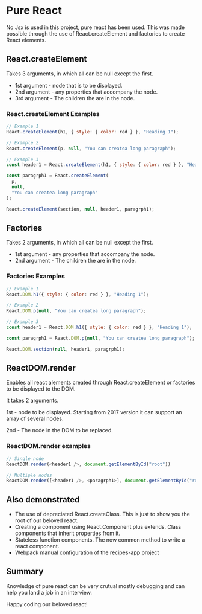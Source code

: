 # Pure React

No Jsx is used in this project, pure react has been used. This was made possible through the use of React.createElement and factories to create React elements.

## React.createElement

Takes 3 arguments, in which all can be null except the first.

- 1st argument - node that is to be displayed.
- 2nd argument - any properties that accompany the node.
- 3rd argument - The children the are in the node.

### React.createElement Examples

```javascript
// Example 1
React.createElement(h1, { style: { color: red } }, "Heading 1");

// Example 2
React.createElement(p, null, "You can createa long paragraph");

// Example 3
const header1 = React.createElement(h1, { style: { color: red } }, "Heading 1");

const paragrph1 = React.createElement(
  p,
  null,
  "You can createa long paragraph"
);

React.createElement(section, null, header1, paragrph1);
```

## Factories

Takes 2 arguments, in which all can be null except the first.

- 1st argument - any properties that accompany the node.
- 2nd argument - The children the are in the node.

### Factories Examples

```javascript
// Example 1
React.DOM.h1({ style: { color: red } }, "Heading 1");

// Example 2
React.DOM.p(null, "You can createa long paragraph");

// Example 3
const header1 = React.DOM.h1({ style: { color: red } }, "Heading 1");

const paragrph1 = React.DOM.p(null, "You can createa long paragraph");

React.DOM.section(null, header1, paragrph1);
```

## ReactDOM.render

Enables all react alements created through React.createElement or factories to be displayed to the DOM.

It takes 2 arguments.

1st - node to be displayed. Starting from 2017 version it can support an array of several nodes.

2nd - The node in the DOM to be replaced.

### ReactDOM.render examples

```javascript
// Single node
ReactDOM.render(<header1 />, document.getElementById("root"))

// Multiple nodes
ReactDOM.render([<header1 />, <paragrph1>], document.getElementById("root"))

```

## Also demonstrated

- The use of depreciated React.createClass. This is just to show you the root of our beloved react.
- Creating a component using React.Component plus extends. Class components that inherit properties from it.
- Stateless function components. The now common method to write a react component.
- Webpack manual configuration of the recipes-app project

## Summary

Knowledge of pure react can be very crutual mostly debugging and can help you land a job in an interview.

Happy coding our beloved react!
